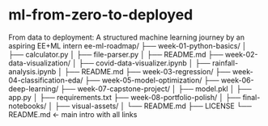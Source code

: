 # ml-from-zero-to-deployed
From data to deployment: A structured machine learning journey by an aspiring EE+ML intern
ee-ml-roadmap/
├── week-01-python-basics/
│   ├── calculator.py
│   ├── file-parser.py
│   ├── README.md
├── week-02-data-visualization/
│   ├── covid-data-visualizer.ipynb
│   ├── rainfall-analysis.ipynb
│   ├── README.md
├── week-03-regression/
├── week-04-classification-eda/
├── week-05-model-optimization/
├── week-06-deep-learning/
├── week-07-capstone-project/
│   ├── model.pkl
│   ├── app.py
│   ├── requirements.txt
├── week-08-portfolio-polish/
│   ├── final-notebooks/
│   ├── visual-assets/
│   └── README.md
├── LICENSE
└── README.md  ← main intro with all links
